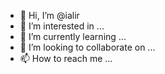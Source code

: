- 👋 Hi, I’m @ialir
- 👀 I’m interested in ...
- 🌱 I’m currently learning ...
- 💞️ I’m looking to collaborate on ...
- 📫 How to reach me ...

<!---
ialir/ialir is a ✨ special ✨ repository because its `README.md` (this file) appears on your GitHub profile.
You can click the Preview link to take a look at your changes.
--->
